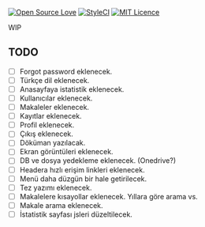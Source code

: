 [![Open Source Love](https://badges.frapsoft.com/os/v2/open-source.svg?v=103)](https://github.com/ellerbrock/open-source-badges/)
[![StyleCI](https://gitlab.styleci.io/repos/11609687/shield)](https://gitlab.styleci.io/repos/11609687)
[![MIT Licence](https://badges.frapsoft.com/os/mit/mit.svg?v=103)](https://opensource.org/licenses/mit-license.php)

WIP

## TODO
- [ ] Forgot password eklenecek.
- [ ] Türkçe dil eklenecek.
- [ ] Anasayfaya istatistik eklenecek.
- [ ] Kullanıcılar eklenecek.
- [ ] Makaleler eklenecek.
- [ ] Kayıtlar eklenecek.
- [ ] Profil eklenecek.
- [ ] Çıkış eklenecek.
- [ ] Döküman yazılacak.
- [ ] Ekran görüntüleri eklenecek.
- [ ] DB ve dosya yedekleme eklenecek. (Onedrive?)
- [ ] Headera hızlı erişim linkleri eklenecek.
- [ ] Menü daha düzgün bir hale getirilecek.
- [ ] Tez yazımı eklenecek.
- [ ] Makalelere kısayollar eklenecek. Yıllara göre arama vs.
- [ ] Makale arama eklenecek.
- [ ] İstatistik sayfası jsleri düzeltilecek.
